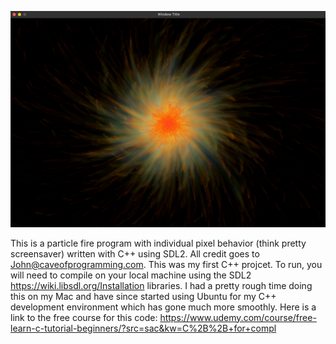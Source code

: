 ![screenshot](screenshot.png)

This is a particle fire program with individual pixel behavior (think pretty screensaver) written with C++ using SDL2. All credit goes to John@caveofprogramming.com. This was my first C++ projcet. To run, you will need to compile on your local machine using the SDL2 https://wiki.libsdl.org/Installation libraries. I had a pretty rough time doing this on my Mac and have since started using Ubuntu for my C++ development environment which has gone much more smoothly. Here is a link to the free course for this code: https://www.udemy.com/course/free-learn-c-tutorial-beginners/?src=sac&kw=C%2B%2B+for+compl